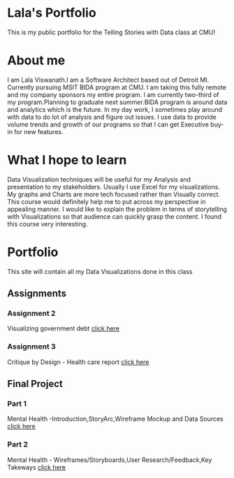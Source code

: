 # Lala's Portfolio
This is my public portfolio for the Telling Stories with Data class at CMU!

# About me
I am Lala Viswanath.I am a Software Architect based out of Detroit MI.
Currently pursuing MSIT BIDA program at CMU. I am taking this fully remote and my company sponsors my entire program.
I am currently two-third of my program.Planning to graduate next summer.BIDA program is around data and analytics which is the future.
In my day work, I sometimes play around with data  to do lot of analysis and figure out issues.
I use data to provide volume trends and growth of our programs so that I can get Executive buy-in for new features.

# What I hope to learn
Data Visualization techniques will be useful for my Analysis and presentation to my stakeholders.
Usually I use Excel for my visualizations. My graphs and Charts are more tech focused rather than Visually correct.
This course would definitely help me to put across my perspective in appealing manner.
I would like to explain the problem in terms of storytelling with Visualizations so that audience can quickly grasp the content.
I found this course very interesting.

# Portfolio
This site will contain all my Data Visualizations done in this class

## Assignments

### Assignment 2
Visualizing government debt [click here](https://lala-data.github.io/cmustudent-repository/govtdebt.html)

### Assignment 3
Critique by Design - Health care report [click here](https://lala-data.github.io/cmustudent-repository/healthcarereport.html)

## Final Project

### Part 1
Mental Health -Introduction,StoryArc,Wireframe Mockup and Data Sources [click here](https://lala-data.github.io/cmustudent-repository/mentalhealth_part1.html)

### Part 2
Mental Health - Wireframes/Storyboards,User Research/Feedback,Key Takeways [click here](https://lala-data.github.io/cmustudent-repository/mentalhealth_part2.html)

<!--div class="flourish-embed flourish-chart" data-src="visualisation/3707685" data-url="https://flo.uri.sh/visualisation/3707685/embed" aria-label=""><script src="https://public.flourish.studio/resources/embed.js"></script></div-->
